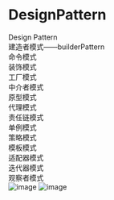 # DesignPattern
Design  Pattern</br>
建造者模式——builderPattern</br>
命令模式</br>
装饰模式</br>
工厂模式</br>
中介者模式</br>
原型模式</br>
代理模式</br>
责任链模式</br>
单例模式</br>
策略模式</br>
模板模式</br>
适配器模式</br>
迭代器模式</br>
观察者模式</br>
![image](https://github.com/hejiawang/DesignPattern/raw/master/src/com/wang/observerPattern/Observer.jpg)
![image](https://github.com/hejiawang/DesignPattern/raw/master/src/com/wang/observerPattern/ObserverJKD.jpg)